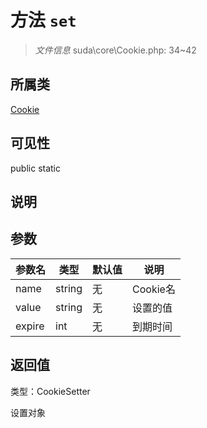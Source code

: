 # 方法 `set`

> *文件信息* suda\core\Cookie.php: 34~42

## 所属类 

[Cookie](../Cookie.md)

## 可见性

 public static

## 说明



## 参数


| 参数名 | 类型 | 默认值 | 说明 |
|--------|-----|-------|-------|
| name |  string | 无 |  Cookie名 |
| value |  string | 无 |  设置的值 |
| expire |  int | 无 |   到期时间 |



## 返回值

类型：CookieSetter

 设置对象

